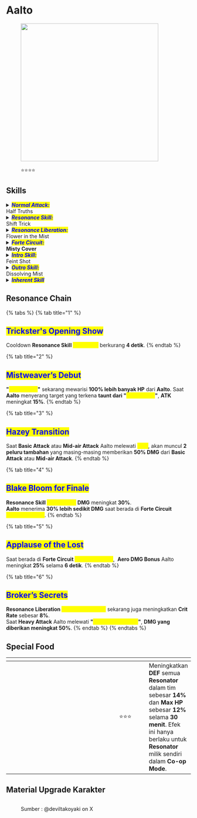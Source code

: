 # Aalto

<figure><img src="https://wuthering.wiki/img/rolecard_1403.png" alt="" width="375"><figcaption><p><span data-gb-custom-inline data-tag="emoji" data-code="2b50">⭐</span><span data-gb-custom-inline data-tag="emoji" data-code="2b50">⭐</span><span data-gb-custom-inline data-tag="emoji" data-code="2b50">⭐</span><span data-gb-custom-inline data-tag="emoji" data-code="2b50">⭐</span></p></figcaption></figure>

## Skills

<details>

<summary><em><mark style="color:blue;"><strong>Normal Attack:</strong></mark></em><br>Half Truths</summary>

<mark style="color:blue;">**Basic Attack**</mark>\
Aalto menembakkan hingga **5 tembakan beruntun**, memberikan <img src="https://wuthering.wiki/img/element_4.png" alt="" data-size="line"> **Aero DMG**. **Basic Attack 4** akan menyebarkan _<mark style="color:yellow;">**Mist**</mark>_ ke depan yang bertahan selama **1.5 detik**.\
\
<mark style="color:blue;">**Heavy Attack**</mark>\
Aalto masuk ke _<mark style="color:yellow;">**aiming state**</mark>_ untuk menembakkan serangan yang lebih kuat. _<mark style="color:yellow;">**Aimed shot**</mark>_ yang ditembakkan setelah **charging** selesai akan memberikan <img src="https://wuthering.wiki/img/element_4.png" alt="" data-size="line"> **Aero DMG**.\
\
<mark style="color:blue;">**Mid-air Attack**</mark>\
Aalto mengonsumsi **STA** untuk melakukan **tembakan beruntun** ke target saat berada di udara, memberikan <img src="https://wuthering.wiki/img/element_4.png" alt="" data-size="line"> **Aero DMG**.\
\
<mark style="color:blue;">**Dodge Counter**</mark>\
Gunakan **Basic Attack** setelah berhasil melakukan **Dodge** untuk menyerang target, memberikan <img src="https://wuthering.wiki/img/element_4.png" alt="" data-size="line"> **Aero DMG**.

</details>

<details>

<summary><em><mark style="color:blue;"><strong>Resonance Skill:</strong></mark></em><br>Shift Trick</summary>

<mark style="color:blue;">**Mist Avatar**</mark>\
Mengeluarkan _<mark style="color:yellow;">**Mist**</mark>_ dan **1&#x20;**<mark style="color:yellow;">**Mist Avatar**</mark> untuk **menarik perhatian** target di sekitarnya. <mark style="color:yellow;">**Mist Avatar**</mark> mewarisi sebagian **HP Aalto** dan menghasilkan **6&#x20;**<mark style="color:yellow;">**Mist Bullets**</mark> di sekelilingnya, memberikan <img src="https://wuthering.wiki/img/element_4.png" alt="" data-size="line"> **Aero DMG**.

<mark style="color:blue;">**Mist Bullets**</mark>\
Menyerang dengan <img src="https://wuthering.wiki/img/element_4.png" alt="" data-size="line"> **Aero DMG**, dihitung sebagai **Resonance Skill DMG**.

</details>

<details>

<summary><em><mark style="color:blue;"><strong>Resonance Liberation:</strong></mark></em><br>Flower in the Mist</summary>

Menghasilkan ''_<mark style="color:yellow;">**Gate of Quandary**</mark>**''**_ di depan, memberikan <img src="https://wuthering.wiki/img/element_4.png" alt="" data-size="line"> **Aero DMG**. Saat peluru melewati ''_<mark style="color:yellow;">**Gate of Quandary**</mark>**''**_, **DMG** yang dihasilkan meningkat. ''_<mark style="color:yellow;">**Gate of Quandary**</mark>**''**_  bertahan selama **10 detik**.

</details>

<details>

<summary><em><mark style="color:blue;"><strong>Forte Circuit:</strong></mark></em><br><strong>Misty Cover</strong></summary>

Saat **Aalto** melewati _<mark style="color:yellow;">**Mist**</mark>_ atau ''_<mark style="color:yellow;">**Gate of Quandary**</mark>**''**_  dia memasuki <mark style="color:yellow;">**Mistcloak Dash**</mark>.

<mark style="color:blue;">**Mistcloak Dash**</mark>\
**Movement Speed** meningkat.\
Selama periode ini, <mark style="color:yellow;">**Mist Drops**</mark> akan terus dikonsumsi. Setiap **1** <mark style="color:yellow;">**Mist Drop**</mark> yang dikonsumsi akan menghasilkan **1** _<mark style="color:yellow;">**Mist Bullet**</mark>_

<mark style="color:blue;">**Mist Drops**</mark>\
**Aalto** bisa menyimpan hingga **6&#x20;**<mark style="color:yellow;">**Mist Drops**</mark>.\
Saat **Basic Attack** atau **Mid-air Attack** melewati _<mark style="color:yellow;">**Mist**</mark>_ dan mengenai target, <mark style="color:yellow;">**1 Mist Drop**</mark> akan dipulihkan.

</details>

<details>

<summary><em><mark style="color:blue;"><strong>Intro Skill:</strong></mark></em><br>Feint Shot</summary>

Aalto muncul tiba-tiba dan melakukan **tembakan beruntun dengan cepat**, memberikan <img src="https://wuthering.wiki/img/element_4.png" alt="" data-size="line"> **Aero DMG**.

</details>

<details>

<summary><em><mark style="color:blue;"><strong>Outro Skill:</strong></mark></em><br>Dissolving Mist</summary>

**Resonator** yang masuk mendapatkan <img src="https://wuthering.wiki/img/element_4.png" alt="" data-size="line"> **Aero DMG Amplified** sebesar **23%** selama **14 detik** atau sampai mereka diganti.

</details>

<details>

<summary><em><mark style="color:blue;"><strong>Inherent Skill</strong></mark></em></summary>

<mark style="color:blue;">**Perfect Performance**</mark>\
**Heavy Attack** Aalto akan selalu **Critical Hit**, dengan cooldown **30 detik** per trigger.

<mark style="color:blue;">**Mid-game Break**</mark>\
Saat berada dalam **Forte Circuit&#x20;**<mark style="color:yellow;">**Mistcloak Dash**</mark>, **STA** Aalto akan terus pulih secara bertahap.

</details>

## Resonance Chain

{% tabs %}
{% tab title="1" %}
## <mark style="color:blue;">Trickster's Opening Show</mark>

Cooldown **Resonance Skill&#x20;**<mark style="color:yellow;">**Shift Trick**</mark> berkurang **4 detik**.
{% endtab %}

{% tab title="2" %}
## <mark style="color:blue;">Mistweaver’s Debut</mark>

**"**<mark style="color:yellow;">**Mist Avatar**</mark>**"** sekarang mewarisi **100% lebih banyak HP** dari **Aalto**. Saat **Aalto** menyerang target yang terkena **taunt dari "**<mark style="color:yellow;">**Mist Avatar**</mark>**"**, **ATK** meningkat **15%**.
{% endtab %}

{% tab title="3" %}
## <mark style="color:blue;">Hazey Transition</mark>

Saat **Basic Attack** atau **Mid-air Attack** Aalto melewati _<mark style="color:yellow;">**Mist**</mark>_, akan muncul **2 peluru tambahan** yang masing-masing memberikan **50% DMG** dari **Basic Attack** atau **Mid-air Attack**.
{% endtab %}

{% tab title="4" %}
## <mark style="color:blue;">Blake Bloom for Finale</mark>

**Resonance Skill&#x20;**<mark style="color:yellow;">**Mist Bullets**</mark>**&#x20;DMG** meningkat **30%**.\
**Aalto** menerima **30% lebih sedikit DMG** saat berada di **Forte Circuit&#x20;**<mark style="color:yellow;">**Mistcloak Dash**</mark>.
{% endtab %}

{% tab title="5" %}
## <mark style="color:blue;">Applause of the Lost</mark>

Saat berada di **Forte Circuit&#x20;**<mark style="color:yellow;">**Mistcloak Dash**</mark>, <img src="https://wuthering.wiki/img/element_4.png" alt="" data-size="line"> **Aero DMG Bonus** Aalto meningkat **25%** selama **6 detik**.
{% endtab %}

{% tab title="6" %}
## <mark style="color:blue;">Broker’s Secrets</mark>

**Resonance Liberation&#x20;**<mark style="color:yellow;">**Flower in the Mist**</mark> sekarang juga meningkatkan **Crit Rate** sebesar **8%**.\
Saat **Heavy Attack** Aalto melewati **"**_<mark style="color:yellow;">**Gate of Quandary**</mark>_**"**, **DMG yang diberikan meningkat 50%**.
{% endtab %}
{% endtabs %}

## Special Food

<table data-header-hidden><thead><tr><th width="267"></th><th width="100" align="center"></th><th></th></tr></thead><tbody><tr><td><img src="https://api.hakush.in/ww/UI/UIResources/Common/Image/IconCook/T_IconCook_SP_05_UI.webp" alt=""></td><td align="center"><span data-gb-custom-inline data-tag="emoji" data-code="2b50">⭐</span><span data-gb-custom-inline data-tag="emoji" data-code="2b50">⭐</span><span data-gb-custom-inline data-tag="emoji" data-code="2b50">⭐</span></td><td>Meningkatkan <strong>DEF</strong> semua <strong>Resonator</strong> dalam tim sebesar <strong>14%</strong> dan <strong>Max HP</strong> sebesar <strong>12%</strong> selama <strong>30 menit</strong>. Efek ini hanya berlaku untuk <strong>Resonator</strong> milik sendiri dalam <strong>Co-op Mode</strong>.</td></tr></tbody></table>

## Material Upgrade Karakter

<figure><img src="https://i.postimg.cc/Kv5GxC6z/Aalto.png" alt=""><figcaption><p>Sumber :  @deviltakoyaki on X</p></figcaption></figure>
